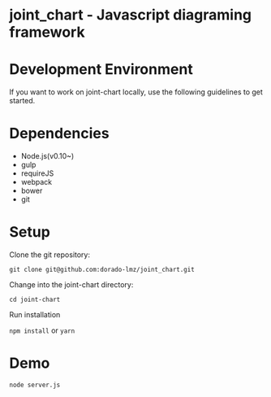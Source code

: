 
# joint_chart - Javascript diagraming framework

# Development Environment

If you want to work on joint-chart locally, use the following guidelines to get started.

# Dependencies

* Node.js(v0.10~)
* gulp
* requireJS
* webpack
* bower
* git

# Setup

Clone the git repository:

`git clone git@github.com:dorado-lmz/joint_chart.git`

Change into the joint-chart directory:

`cd joint-chart`

Run installation

`npm install` or `yarn`

# Demo

`node server.js`



